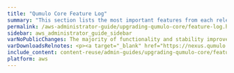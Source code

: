 ```yaml
---
title: "Qumulo Core Feature Log"
summary: "This section lists the most important features from each release."
permalink: /aws-administrator-guide/upgrading-qumulo-core/feature-log.html
sidebar: aws_administrator_guide_sidebar
varNoPublicChanges: The majority of functionality and stability improvements in this Qumulo Core release are internal.
varDownloadsRelnotes: <p><a target="_blank" href="https://nexus.qumulo.com/downloads/">Downloads and Release Notes</a></p>
include_content: content-reuse/admin-guides/upgrading-qumulo-core/feature-log.md
platform: aws
---
```

